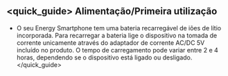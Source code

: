 ## <quick_guide> Alimentação/Primeira utilização

* O seu Energy Smartphone tem uma bateria recarregável de iões de lítio incorporada. Para recarregar a bateria lige o dispositivo na tomada de corrente unicamente através do adaptador de corrente AC/DC 5V incluído no produto. O tempo de carregamento pode variar entre 2 e 4 horas, dependendo se o dispositivo está ligado ou desligado.
</quick_guide>
